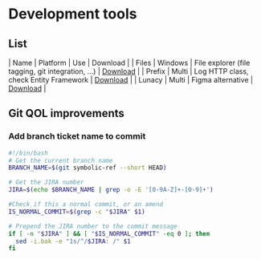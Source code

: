 # Development tools

## List

| Name | Platform | Use | Download |
| Files | Windows | File explorer (file tagging, git integration, ...) | [Download](https://files.community/) |
| Prefix | Multi | Log HTTP class, check Entity Framework | [Download](https://stackify.com/prefix/) |
| Lunacy | Multi | Figma alternative | [Download](https://lunacy.docs.icons8.com) |

## Git QOL improvements

### Add branch ticket name to commit
```bash
#!/bin/bash
# Get the current branch name
BRANCH_NAME=$(git symbolic-ref --short HEAD)

# Get the JIRA number
JIRA=$(echo $BRANCH_NAME | grep -o -E '[0-9A-Z]+-[0-9]+')

#Check if this a normal commit, or an amend
IS_NORMAL_COMMIT=$(grep -c "$JIRA" $1)

# Prepend the JIRA number to the commit message
if [ -n "$JIRA" ] && [ "$IS_NORMAL_COMMIT" -eq 0 ]; then
  sed -i.bak -e "1s/^/$JIRA: /" $1
fi
```
